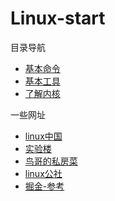 # Linux-start

目录导航
- [基本命令](../commands/readme.md)
- [基本工具](../tools/readme.md)
- [了解内核](../kernel/readme.md)

一些网址
- [linux中国](https://linux.cn/)
- [实验楼](https://www.lanqiao.cn/courses/)
- [鸟哥的私房菜](http://linux.vbird.org/)
- [linux公社](https://link.zhihu.com/?target=http%3A//www.linuxidc.com/)
- [掘金-参考](https://juejin.im/entry/6844903445657288711)
